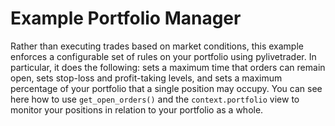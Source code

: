 # Example Portfolio Manager

Rather than executing trades based on market conditions, this example enforces a 
configurable set of rules on your portfolio using pylivetrader. In particular, 
it does the following: sets a maximum time that orders can remain open, sets 
stop-loss and profit-taking levels, and sets a maximum percentage of your 
portfolio that a single position may occupy. You can see here how to use 
`get_open_orders()` and the `context.portfolio` view to monitor your
 positions in relation to your portfolio as a whole.